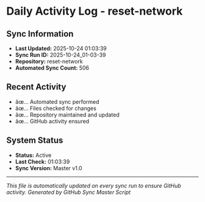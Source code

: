 ﻿# Daily Activity Log - reset-network

## Sync Information
- **Last Updated:** 2025-10-24 01:03:39
- **Sync Run ID:** 2025-10-24_01-03-39
- **Repository:** reset-network
- **Automated Sync Count:** 506

## Recent Activity
- âœ… Automated sync performed
- âœ… Files checked for changes
- âœ… Repository maintained and updated
- âœ… GitHub activity ensured

## System Status
- **Status:** Active
- **Last Check:** 01:03:39
- **Sync Version:** Master v1.0

---
*This file is automatically updated on every sync run to ensure GitHub activity.*
*Generated by GitHub Sync Master Script*
